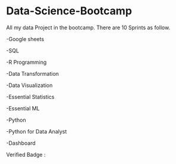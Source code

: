 # Data-Science-Bootcamp

All my data Project in the bootcamp. There are 10 Sprints as follow.

-Google sheets

-SQL

-R Programming

-Data Transformation

-Data Visualization

-Essential Statistics

-Essential ML

-Python

-Python for Data Analyst

-Dashboard

Verified Badge :
